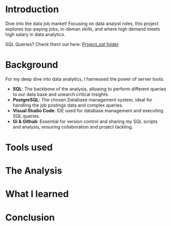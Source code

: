 # Introduction
Dive into the data job market! Focusing on data analyst roles, this project explores top-paying jobs, in-deman skills, and where high demand meets high salary in data analytics.

SQL Queries? Check them out here: [Project_sql folder](/Project_sql/)

# Background
For my deep dive into data analytics, I harnessed the power of server tools:
- **SQL**: The backbone of the analysis, allowing to perform different queries to our data base and unearch critical insights.
- **PostgreSQL**: The chosen Database management system, ideal for handling the job postings data and complex queries. 
- **Visual Studio Code**: IDE used for database management and executing SQL queries.
- **Gi & Github**: Essential for version control and sharing my SQL scripts and analysis, ensuring collaboration and project tackling.
# Tools used
# The Analysis
# What I learned
# Conclusion
